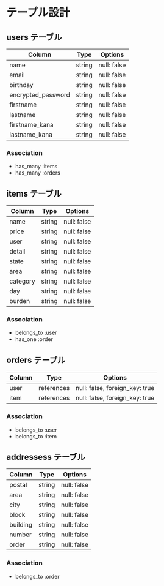 # テーブル設計


## users テーブル
| Column             | Type   | Options     |
| ------------------ | ------ | ----------- |
| name               | string | null: false |
| email              | string | null: false |
| birthday           | string | null: false |
| encrypted_password | string | null: false |
| firstname          | string | null: false |
| lastname           | string | null: false |
| firstname_kana     | string | null: false |
| lastname_kana      | string | null: false |

### Association
- has_many :items
- has_many :orders



## items テーブル
| Column             | Type   | Options     |
| ------------------ | ------ | ----------- |
| name               | string | null: false |
| price              | string | null: false |
| user               | string | null: false |
| detail             | string | null: false |
| state              | string | null: false |
| area               | string | null: false |
| category           | string | null: false |
| day                | string | null: false |
| burden             | string | null: false |

### Association
- belongs_to :user
- has_one :order



## orders テーブル
| Column  | Type       | Options                        |
| ------- | ---------- | ------------------------------ |
| user    | references | null: false, foreign_key: true |
| item    | references | null: false, foreign_key: true |

### Association
- belongs_to :user
- belongs_to :item



## addressess テーブル
| Column             | Type   | Options     |
| ------------------ | ------ | ----------- |
| postal             | string | null: false |
| area               | string | null: false |
| city               | string | null: false |
| block              | string | null: false |
| building           | string | null: false |
| number             | string | null: false |
| order              | string | null: false |

### Association
- belongs_to :order


